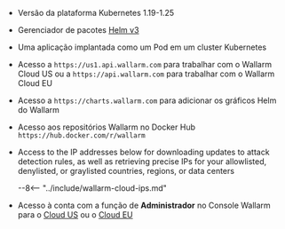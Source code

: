 * Versão da plataforma Kubernetes 1.19-1.25
* Gerenciador de pacotes [Helm v3](https://helm.sh/)
* Uma aplicação implantada como um Pod em um cluster Kubernetes
* Acesso a `https://us1.api.wallarm.com` para trabalhar com o Wallarm Cloud US ou a `https://api.wallarm.com` para trabalhar com o Wallarm Cloud EU
* Acesso a `https://charts.wallarm.com` para adicionar os gráficos Helm do Wallarm
* Acesso aos repositórios Wallarm no Docker Hub `https://hub.docker.com/r/wallarm`
* Access to the IP addresses below for downloading updates to attack detection rules, as well as retrieving precise IPs for your allowlisted, denylisted, or graylisted countries, regions, or data centers

    --8<-- "../include/wallarm-cloud-ips.md"
* Acesso à conta com a função de **Administrador** no Console Wallarm para o [Cloud US](https://us1.my.wallarm.com/) ou o [Cloud EU](https://my.wallarm.com/)